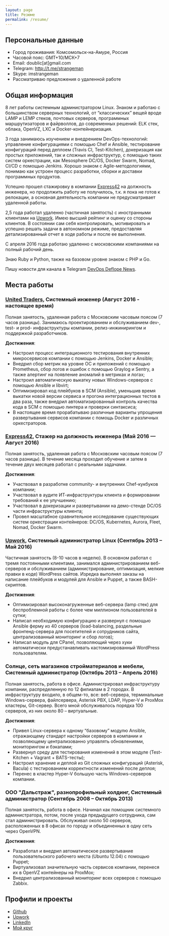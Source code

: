 ```yaml
---
layout: page
title: Резюме
permalink: /resume/
---
```


## Персональные данные
* Город проживания: Комсомольск-на-Амуре, Россия
* Часовой пояс: GMT+10/МСК+7
* Email: doublic[at]gmail.com
* Telegram: http://t.me/strangeman
* Skype: imstrangeman
* Рассматриваю предложения о удаленной работе

## Общая информация

8 лет работы системным администратором Linux. Знаком и работаю с большинством серверных технологий, от “классических” вещей вроде LAMP и LEMP стеков, почтовых серверов, программных маршрутизаторов и файрволлов, до современных решений: ELK стек, облака, OpenVZ, LXC и Docker-контейнеризация.

3 года занимаюсь изучением и внедрением DevOps-технологий: управление конфигурациями с помощью Chef и Ansible, тестирование конфигураций перед деплоем (Travis CI, Test-Kitchen), докеризация как простых приложений, так и сложных инфраструктур, с помощью таких систем оркестрации, как Mesosphere DC/OS, Docker Swarm, Nomad, CI/CD с помощью Jenkins. Хорошо знаком с Agile-методологиями, понимаю как устроен процесс разработки, сборки и доставки программных продуктов.

Успешно прошел стажировку в компании [Express42](http://express42.com/job.html) на должность инженера, но продолжить работу не получилось, т.к. я пока не готов к релокации, а основная деятельность компании не предусматривает удаленной работы.

2,5 года работал удаленно (частичная занятость) с иностранными клиентами на [Upwork](https://www.upwork.com/o/profiles/users/_~01f3f1414b3156fe80/). Имею высший рейтинг и оценку со стороны клиентов. В состоянии сам себя контролировать, мотивировать и успешно решать задачи в автономном режиме, предоставляя детализированный отчет в ходе работы и после ее выполнения.

С апреля 2016 года работаю удаленно с московскими компаниями на полный рабочий день.

Знаю Ruby и Python, также на базовом уровне знаком с PHP и Go.

Пишу новости для канала в Telegram [DevOps Deflope News](https://telegram.me/devops_deflope).

## Места работы

### [United Traders](https://unitedtraders.com/), Системный инженер (Август 2016 - настоящее время)

Полная занятость, удаленная работа с Московским часовым поясом (7 часов разницы). Занимаюсь проектированием и обслуживанием dev-, test- и prod- инфраструктуры компании, релиз-инжинирингом и поддержкой разработчиков.

**Достижения**:

* Настроил процесс интеграционного тестирования внутренних микросервисов компании с помощью Jenkins, Docker и Ansible;
* Внедрил сбор метрик на уровне ОС и приложений с помощью Prometheus, сбор логов и ошибок с помощью Graylog и Sentry, а также алертинг на появление аномалий в метриках и логах;
* Настроил автоматическую выкатку новых Windows-серверов с помощью Ansible и libvirt;
* Оптимизировал код плейбуков в SCM (Ansible), уменьшив время выкатки новой версии сервиса и прогона интеграционных тестов в два раза, также внедрил автоматизированный контроль качества кода в SCM с помощью линтера и проверки синтаксиса;
* В настоящее время прорабатываю различные варианты упрощения развертывания сервисов компании с помощь Docker и различных оркестраторов.

### [Express42](http://express42.com), Стажер на должность инженера (Май 2016 — Август 2016)

Полная занятость, удаленная работа с Московским часовым поясом (7 часов разницы). В течение месяца проходил обучение и затем в течение двух месяцев работал с реальными задачами. 

**Достижения**:

* Участвовал в разработке community- и внутренних Chef-кукбуков компании;
* Участвовал в аудите ИТ-инфраструктуры клиента и формировании требований к ее улучшению;
* Участвовал в докеризации и развертывании на демо-стенде DC/OS части инфраструктуры клиента;
* Провел масштабное сравнительное исследование существующих систем оркестрации контейнеров: DC/OS, Kubernetes, Aurora, Fleet, Nomad, Docker Swarm.

### [Upwork](https://www.upwork.com/o/profiles/users/_~01f3f1414b3156fe80/), Системный администратор Linux (Сентябрь 2013 – Май 2016)
Частичная занятость (8-10 часов в неделю). В основном работал с тремя постоянными клиентами, занимался администрированием веб-серверов и обслуживанием (администрирование, оптимизация, мелкие правки в коде) WordPress сайтов. Изредка выполнял заказы на написание плейбуков и модулей для Ansible и Puppet, а также BASH-скриптов.

**Достижения**:

* Оптимизировал высоконагруженные веб-сервера (lamp стек) для беспроблемной работы с более чем миллионом пользователей в сутки;
* Написал необходимую конфигурацию и развернул с помощью Ansible ферму из 40 серверов (load-balancing, раздельные фронтенд-сервера для посетителей и сотрудников сайта, централизованный мониторинг и сбор логов);
* Написал модуль для CPanel, позволяющий через хуки автоматически предустанавливать кастомизированный WordPress пользователям.

### Солнце, сеть магазинов стройматериалов и мебели, Системный администратор (Октябрь 2013 – Апрель 2016)
Полная занятость, работа в офисе. Администрировал инфраструктуру компании, распределенную по 12 филиалам в 2 городах. В инфраструктуру входило, в общем-то, все: веб-сервера, терминальные Windows-сервера, файлсервера, Asterisk PBX, LDAP, Hyper-V и ProxMox кластеры, Git-сервер. Всего мной обслуживалось порядка 100 серверов, из них около 80 – виртуальные.

**Достижения**:

* Привел Linux-сервера к одному “базовому” модулю Ansible, отражающему стандарт настройки серверов в компании и позволяющему централизованно управлять обновлениями, мониторингом и бэкапами; 
* Развернул среду для тестирования изменений в этом модуле (Test-Kitchen + Vagrant + BATS-тесты); 
* Настроил хранение и деплой из Git сложных конфигураций (Asterisk, Bacula) с тестированием корректности изменений после деплоя; 
* Перенес в кластер Hyper-V большую часть Windows-серверов компании.


### ООО "Дальстраж", разнопрофильный холдинг, Системный администратор (Сентябрь 2008 – Октябрь 2013)

Полная занятость, работа в офисе. Начинал как помощник системного администратора, потом, после ухода предыдущего сотрудника, сам стал администрировать. Обслуживал около 50 серверов, расположенных в 8 офисах по городу и объединенных в одну сеть через OpenVPN.

**Достижения**:

* Разработал и внедрил автоматическое развертывание пользовательского рабочего места (Ubuntu 12.04) с помощью Puppet; 
* Виртуализовал значительную часть сервисов компании, перенеся их в OpenVZ контейнеры на ProxMox; 
* Внедрил централизованный мониторинг всех серверов с помощью Zabbix.

## Профили и проекты

* [Github](https://github.com/strangeman)
* [Upwork](https://www.upwork.com/o/profiles/users/_~01f3f1414b3156fe80/)
* [LinkedIn](http://www.linkedin.com/pub/anton-markelov/64/a75/322)
* [Мой круг](https://moikrug.ru/anton-markelov1)